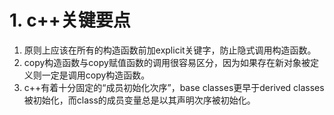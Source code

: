 # 1. c++关键要点
1. 原则上应该在所有的构造函数前加explicit关键字，防止隐式调用构造函数。
2. copy构造函数与copy赋值函数的调用很容易区分，因为如果存在新对象被定义则一定是调用copy构造函数。
3. c++有着十分固定的“成员初始化次序”，base classes更早于derived classes被初始化，而class的成员变量总是以其声明次序被初始化。